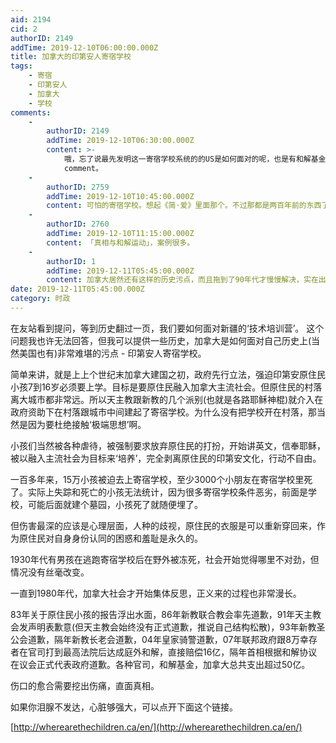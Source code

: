 ```yaml
---
aid: 2194
cid: 2
authorID: 2149
addTime: 2019-12-10T06:00:00.000Z
title: 加拿大的印第安人寄宿学校
tags:
    - 寄宿
    - 印第安人
    - 加拿大
    - 学校
comments:
    -
        authorID: 2149
        addTime: 2019-12-10T06:30:00.000Z
        content: >-
            哦，忘了说最先发明这一寄宿学校系统的的US是如何面对的呢，也是有和解基金致力于弥合寄宿学校对原住民带来的创伤，至于政府的几乎不作为，我表示no
            comment。
    -
        authorID: 2759
        addTime: 2019-12-10T10:45:00.000Z
        content: 可怕的寄宿学校。想起《简·爱》里面那个。不过那都是两百年前的东西了。
    -
        authorID: 2760
        addTime: 2019-12-10T11:15:00.000Z
        content: 「真相与和解运动」，案例很多。
    -
        authorID: 1
        addTime: 2019-12-11T05:45:00.000Z
        content: 加拿大居然还有这样的历史污点，而且拖到了90年代才慢慢解决，实在出乎我的意料。
date: 2019-12-11T05:45:00.000Z
category: 时政
---
```


在友站看到提问，等到历史翻过一页，我们要如何面对新疆的‘技术培训营’。 这个问题我也许无法回答，但我可以提供一些历史，加拿大是如何面对自己历史上(当然美国也有)非常难堪的污点 - 印第安人寄宿学校。

  

简单来讲，就是上上个世纪末加拿大建国之初，政府先行立法，强迫印第安原住民小孩7到16岁必须要上学。目标是要原住民融入加拿大主流社会。但原住民的村落离大城市都非常远。所以天主教跟新教的几个派别(也就是各路耶稣神棍)就介入在政府资助下在村落跟城市中间建起了寄宿学校。为什么没有把学校开在村落，那当然是因为要杜绝接触‘极端思想’啊。

  

小孩们当然被各种虐待，被强制要求放弃原住民的打扮，开始讲英文，信奉耶稣，被以融入主流社会为目标来‘培养’，完全剥离原住民的印第安文化，行动不自由。

一百多年来，15万小孩被迫去上寄宿学校，至少3000个小朋友在寄宿学校里死了。实际上失踪和死亡的小孩无法统计，因为很多寄宿学校条件恶劣，前面是学校，可能后面就建个墓园，小孩死了就随便埋了。

但伤害最深的应该是心理层面，人种的歧视，原住民的衣服是可以重新穿回来，作为原住民对自身身份认同的困惑和羞耻是永久的。

  

1930年代有男孩在逃跑寄宿学校后在野外被冻死，社会开始觉得哪里不对劲，但情况没有丝毫改变。

一直到1980年代，加拿大社会才开始集体反思，正义来的过程也非常漫长。

83年关于原住民小孩的报告浮出水面，86年新教联合教会率先道歉，91年天主教会发声明表歉意(但天主教会始终没有正式道歉，推说自己结构松散)，93年新教圣公会道歉，隔年新教长老会道歉，04年皇家骑警道歉，07年联邦政府跟8万幸存者在官司打到最高法院后达成庭外和解，直接赔偿16亿，隔年首相根据和解协议在议会正式代表政府道歉。各种官司，和解基金，加拿大总共支出超过50亿。

  

伤口的愈合需要挖出伤痛，直面真相。

  

如果你泪腺不发达，心脏够强大，可以点开下面这个链接。

[http://wherearethechildren.ca/en/](http://wherearethechildren.ca/en/)
